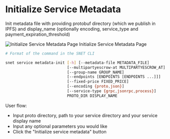 # Initialize Service Metadata

Init metadata file with providing protobuf directory (which we publish in IPFS) and display\_name (optionally encoding, service\_type and payment\_expiration\_threshold)

![Initialize Service Metadata Page](/assets/images/products/AIMarketplace/TUI/Screenshot2024-08-17at5.58.32PM.png) Initialize Service Metadata Page

```bash
# Format of the command in the SNET CLI

snet service metadata-init [-h] [--metadata-file METADATA_FILE]
                           [--multipartyescrow-at MULTIPARTYESCROW_AT]
                           [--group-name GROUP_NAME]
                           [--endpoints [ENDPOINTS [ENDPOINTS ...]]]
                           [--fixed-price FIXED_PRICE]
                           [--encoding {proto,json}]
                           [--service-type {grpc,jsonrpc,process}]
                           PROTO_DIR DISPLAY_NAME
```

User flow:

* Input proto directory, path to your service directory and your service display name
* Input any optional parameters you would like
* Click the "Initialize service metadata" button
